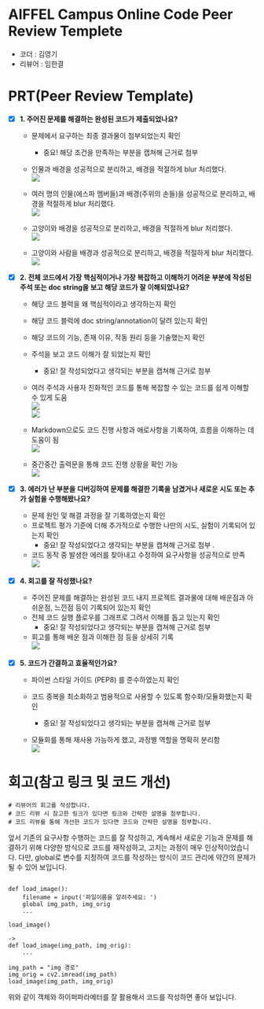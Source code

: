 # AIFFEL Campus Online Code Peer Review Templete
- 코더 : 김영기
- 리뷰어 : 임한결

# PRT(Peer Review Template)
- [X]  **1. 주어진 문제를 해결하는 완성된 코드가 제출되었나요?**
    - 문제에서 요구하는 최종 결과물이 첨부되었는지 확인
        - 중요! 해당 조건을 만족하는 부분을 캡쳐해 근거로 첨부
    
    
    - 인물과 배경을 성공적으로 분리하고, 배경을 적절하게 blur 처리했다.  
    ![](images/result1.png)

    - 여러 명의 인물(에스파 멤버들)과 배경(주위의 손들)을 성공적으로 분리하고, 배경을 적절하게 blur 처리했다.  
    ![](images/result2.png)

    - 고양이와 배경을 성공적으로 분리하고, 배경을 적절하게 blur 처리했다.  
    ![](images/result3.png)

    - 고양이와 사람을 배경과 성공적으로 분리하고, 배경을 적절하게 blur 처리했다.  
    ![](images/result4.png)


- [X]  **2. 전체 코드에서 가장 핵심적이거나 가장 복잡하고 이해하기 어려운 부분에 작성된 
주석 또는 doc string을 보고 해당 코드가 잘 이해되었나요?**
    - 해당 코드 블럭을 왜 핵심적이라고 생각하는지 확인
    - 해당 코드 블럭에 doc string/annotation이 달려 있는지 확인
    - 해당 코드의 기능, 존재 이유, 작동 원리 등을 기술했는지 확인
    - 주석을 보고 코드 이해가 잘 되었는지 확인
        - 중요! 잘 작성되었다고 생각되는 부분을 캡쳐해 근거로 첨부

    - 여러 주석과 사용자 친화적인 코드를 통해 복잡할 수 있는 코드를 쉽게 이해할 수 있게 도움  
    ![](images/code_annotation0.png)  
    ![](images/code_annotation1.png)

    - Markdown으로도 코드 진행 사항과 애로사항을 기록하여, 흐름을 이해하는 데 도움이 됨  
    ![](images/code_annotation2.png)

    - 중간중간 출력문을 통해 코드 진행 상황을 확인 가능  
    ![](images/code_annotation3.png)
        
- [X]  **3. 에러가 난 부분을 디버깅하여 문제를 해결한 기록을 남겼거나
새로운 시도 또는 추가 실험을 수행해봤나요?**
    - 문제 원인 및 해결 과정을 잘 기록하였는지 확인
    - 프로젝트 평가 기준에 더해 추가적으로 수행한 나만의 시도, 
    실험이 기록되어 있는지 확인
        - 중요! 잘 작성되었다고 생각되는 부분을 캡쳐해 근거로 첨부
        .  
    - 코드 동작 중 발생한 에러를 찾아내고 수정하여 요구사항을 성공적으로 만족  
    ![](images/error.png)

- [X]  **4. 회고를 잘 작성했나요?**
    - 주어진 문제를 해결하는 완성된 코드 내지 프로젝트 결과물에 대해
    배운점과 아쉬운점, 느낀점 등이 기록되어 있는지 확인
    - 전체 코드 실행 플로우를 그래프로 그려서 이해를 돕고 있는지 확인
        - 중요! 잘 작성되었다고 생각되는 부분을 캡쳐해 근거로 첨부
    - 회고를 통해 배운 점과 이해한 점 등을 상세히 기록  
    ![](images/remind.png)

- [X]  **5. 코드가 간결하고 효율적인가요?**
    - 파이썬 스타일 가이드 (PEP8) 를 준수하였는지 확인
    - 코드 중복을 최소화하고 범용적으로 사용할 수 있도록 함수화/모듈화했는지 확인
        - 중요! 잘 작성되었다고 생각되는 부분을 캡쳐해 근거로 첨부

    - 모듈화를 통해 재사용 가능하게 했고, 과정별 역할을 명확히 분리함  
    ![](images/solution.png)

# 회고(참고 링크 및 코드 개선)
```
# 리뷰어의 회고를 작성합니다.
# 코드 리뷰 시 참고한 링크가 있다면 링크와 간략한 설명을 첨부합니다.
# 코드 리뷰를 통해 개선한 코드가 있다면 코드와 간략한 설명을 첨부합니다.
```
앞서 기존의 요구사항 수행하는 코드를 잘 작성하고, 계속해서 새로운 기능과 문제를 해결하기 위해
다양한 방식으로 코드를 재작성하고, 고치는 과정이 매우 인상적이었습니다.
다만, global로 변수를 지정하여 코드를 작성하는 방식이 코드 관리에 약간의 문제가 될 수 있어 보입니다.

<pre><code>
def load_image():
    filename = input('파일이름을 알려주세요: ')
    global img_path, img_orig
    ...

load_image()

->
def load_image(img_path, img_orig):
    ...

img_path = "img 경로"
img_orig = cv2.imread(img_path)
load_image(img_path, img_orig)
</code></pre>

위와 같이 객체와 하이퍼파라메터를 잘 활용해서 코드를 작성하면 좋아 보입니다.
```
